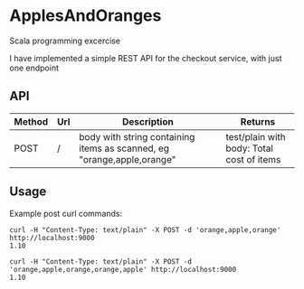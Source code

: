 # ApplesAndOranges
Scala programming excercise

I have implemented a simple REST API for the checkout service, with just one endpoint

## API 


|  Method | Url  | Description  |Returns |
|---|---|---|---|
| POST | / | body with string containing items as scanned, eg "orange,apple,orange" | test/plain with body: Total cost of items |

## Usage


Example post curl commands:


```
curl -H "Content-Type: text/plain" -X POST -d 'orange,apple,orange' http://localhost:9000
1.10

curl -H "Content-Type: text/plain" -X POST -d 'orange,apple,orange,orange,apple' http://localhost:9000
1.10
```